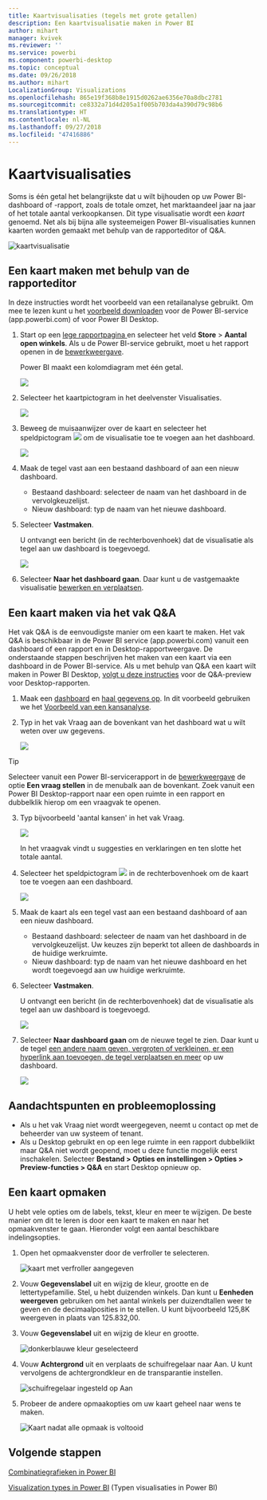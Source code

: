 ```yaml
---
title: Kaartvisualisaties (tegels met grote getallen)
description: Een kaartvisualisatie maken in Power BI
author: mihart
manager: kvivek
ms.reviewer: ''
ms.service: powerbi
ms.component: powerbi-desktop
ms.topic: conceptual
ms.date: 09/26/2018
ms.author: mihart
LocalizationGroup: Visualizations
ms.openlocfilehash: 865e19f368b8e1915d0262ae6356e70a8dbc2781
ms.sourcegitcommit: ce8332a71d4d205a1f005b703da4a390d79c98b6
ms.translationtype: HT
ms.contentlocale: nl-NL
ms.lasthandoff: 09/27/2018
ms.locfileid: "47416886"
---
```

# <a name="card-visualizations"></a>Kaartvisualisaties
Soms is één getal het belangrijkste dat u wilt bijhouden op uw Power BI-dashboard of -rapport, zoals de totale omzet, het marktaandeel jaar na jaar of het totale aantal verkoopkansen. Dit type visualisatie wordt een *kaart* genoemd. Net als bij bijna alle systeemeigen Power BI-visualisaties kunnen kaarten worden gemaakt met behulp van de rapporteditor of Q&A.

![kaartvisualisatie](media/power-bi-visualization-card/pbi_opptuntiescard.png)

## <a name="create-a-card-using-the-report-editor"></a>Een kaart maken met behulp van de rapporteditor
In deze instructies wordt het voorbeeld van een retailanalyse gebruikt. Om mee te lezen kunt u het [voorbeeld downloaden](../sample-datasets.md) voor de Power BI-service (app.powerbi.com) of voor Power BI Desktop.   

1. Start op een [lege rapportpagina ](../power-bi-report-add-page.md) en selecteer het veld **Store** \> **Aantal open winkels**. Als u de Power BI-service gebruikt, moet u het rapport openen in de [bewerkweergave](../service-interact-with-a-report-in-editing-view.md).

    Power BI maakt een kolomdiagram met één getal.

   ![](media/power-bi-visualization-card/pbi_rptnumbertilechart.png)
2. Selecteer het kaartpictogram in het deelvenster Visualisaties.

   ![](media/power-bi-visualization-card/power-bi-templates.png)
6. Beweeg de muisaanwijzer over de kaart en selecteer het speldpictogram ![](media/power-bi-visualization-card/pbi_pintile.png) om de visualisatie toe te voegen aan het dashboard.

   ![](media/power-bi-visualization-card/power-bi-pin-icon.png)
7. Maak de tegel vast aan een bestaand dashboard of aan een nieuw dashboard.

   * Bestaand dashboard: selecteer de naam van het dashboard in de vervolgkeuzelijst.
   * Nieuw dashboard: typ de naam van het nieuwe dashboard.
8. Selecteer **Vastmaken**.

   U ontvangt een bericht (in de rechterbovenhoek) dat de visualisatie als tegel aan uw dashboard is toegevoegd.

   ![](media/power-bi-visualization-card/power-bi-success2.png)
9. Selecteer **Naar het dashboard gaan**. Daar kunt u de vastgemaakte visualisatie [bewerken en verplaatsen](../service-dashboard-edit-tile.md).


## <a name="create-a-card-from-the-qa-question-box"></a>Een kaart maken via het vak Q&A
Het vak Q&A is de eenvoudigste manier om een kaart te maken. Het vak Q&A is beschikbaar in de Power BI service (app.powerbi.com) vanuit een dashboard of een rapport en in Desktop-rapportweergave. De onderstaande stappen beschrijven het maken van een kaart via een dashboard in de Power BI-service. Als u met behulp van Q&A een kaart wilt maken in Power BI Desktop, [volgt u deze instructies](https://powerbi.microsoft.com/en-us/blog/power-bi-desktop-december-feature-summary/#QandA) voor de Q&A-preview voor Desktop-rapporten.

1. Maak een [dashboard](../service-dashboards.md) en [haal gegevens op](../service-get-data.md). In dit voorbeeld gebruiken we het [Voorbeeld van een kansanalyse](../sample-opportunity-analysis.md).

1. Typ in het vak Vraag aan de bovenkant van het dashboard wat u wilt weten over uw gegevens. 

   ![](media/power-bi-visualization-card/power-bi-q-and-a-box.png)

> [!TIP]
> Selecteer vanuit een Power BI-servicerapport in de [bewerkweergave](../service-reading-view-and-editing-view.md) de optie **Een vraag stellen** in de menubalk aan de bovenkant. Zoek vanuit een Power BI Desktop-rapport naar een open ruimte in een rapport en dubbelklik hierop om een vraagvak te openen.

3. Typ bijvoorbeeld 'aantal kansen' in het vak Vraag.

   ![](media/power-bi-visualization-card/power-bi-q-and-a.png)

   In het vraagvak vindt u suggesties en verklaringen en ten slotte het totale aantal.  
4. Selecteer het speldpictogram ![](media/power-bi-visualization-card/pbi_pintile.png) in de rechterbovenhoek om de kaart toe te voegen aan een dashboard.

   ![](media/power-bi-visualization-card/power-bi-pin.png)
5. Maak de kaart als een tegel vast aan een bestaand dashboard of aan een nieuw dashboard.

   * Bestaand dashboard: selecteer de naam van het dashboard in de vervolgkeuzelijst. Uw keuzes zijn beperkt tot alleen de dashboards in de huidige werkruimte.
   * Nieuw dashboard: typ de naam van het nieuwe dashboard en het wordt toegevoegd aan uw huidige werkruimte.
6. Selecteer **Vastmaken**.

   U ontvangt een bericht (in de rechterbovenhoek) dat de visualisatie als tegel aan uw dashboard is toegevoegd.  

   ![](media/power-bi-visualization-card/power-bi-success2.png)
7. Selecteer **Naar dashboard gaan** om de nieuwe tegel te zien. Daar kunt u de tegel [een andere naam geven, vergroten of verkleinen, er een hyperlink aan toevoegen, de tegel verplaatsen en meer](../service-dashboard-edit-tile.md) op uw dashboard.

   ![](media/power-bi-visualization-card/power-bi-pinned.png)

## <a name="considerations-and-troubleshooting"></a>Aandachtspunten en probleemoplossing
- Als u het vak Vraag niet wordt weergegeven, neemt u contact op met de beheerder van uw systeem of tenant.    
- Als u Desktop gebruikt en op een lege ruimte in een rapport dubbelklikt maar Q&A niet wordt geopend, moet u deze functie mogelijk eerst inschakelen.  Selecteer **Bestand > Opties en instellingen > Opties > Preview-functies > Q&A** en start Desktop opnieuw op.

## <a name="format-a-card"></a>Een kaart opmaken
U hebt vele opties om de labels, tekst, kleur en meer te wijzigen. De beste manier om dit te leren is door een kaart te maken en naar het opmaakvenster te gaan. Hieronder volgt een aantal beschikbare indelingsopties. 

1. Open het opmaakvenster door de verfroller te selecteren. 

    ![kaart met verfroller aangegeven](media/power-bi-visualization-card/power-bi-format-card.png)
2. Vouw **Gegevenslabel** uit en wijzig de kleur, grootte en de lettertypefamilie. Stel, u hebt duizenden winkels. Dan kunt u **Eenheden weergeven** gebruiken om het aantal winkels per duizendtallen weer te geven en de decimaalposities in te stellen. U kunt bijvoorbeeld 125,8K weergeven in plaats van 125.832,00.

3.  Vouw **Gegevenslabel** uit en wijzig de kleur en grootte.

    ![donkerblauwe kleur geselecteerd](media/power-bi-visualization-card/power-bi-card-format.png)

4. Vouw **Achtergrond** uit en verplaats de schuifregelaar naar Aan.  U kunt vervolgens de achtergrondkleur en de transparantie instellen.

    ![schuifregelaar ingesteld op Aan](media/power-bi-visualization-card/power-bi-format-color.png)

5. Probeer de andere opmaakopties om uw kaart geheel naar wens te maken. 

    ![Kaart nadat alle opmaak is voltooid](media/power-bi-visualization-card/power-bi-formatted.png)

## <a name="next-steps"></a>Volgende stappen
[Combinatiegrafieken in Power BI](power-bi-visualization-combo-chart.md)

[Visualization types in Power BI](power-bi-visualization-types-for-reports-and-q-and-a.md) (Typen visualisaties in Power BI)
